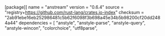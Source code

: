 [package]]
name = "anstream"
version = "0.6.4"
source = "registry+https://github.com/rust-lang/crates.io-index"
checksum = "2ab91ebe16eb252986481c5b62f6098f3b698a45e34b5b98200cf20dd2484a44"
dependencies = [
 "anstyle",
 "anstyle-parse",
 "anstyle-query",
 "anstyle-wincon",
 "colorchoice",
 "utf8parse",
